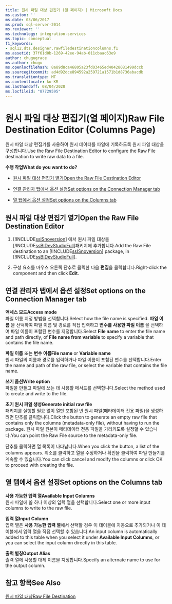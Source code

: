 ```yaml
---
title: 원시 파일 대상 편집기 (열 페이지) | Microsoft Docs
ms.custom: ''
ms.date: 03/06/2017
ms.prod: sql-server-2014
ms.reviewer: ''
ms.technology: integration-services
ms.topic: conceptual
f1_keywords:
- sql12.dts.designer.rawfiledestinationcolumns.f1
ms.assetid: 37f61d0b-1269-42ee-94ab-011cbaac63e9
author: chugugrace
ms.author: chugu
ms.openlocfilehash: 8a89d8ca46805a23fd03465ed40428081499dccb
ms.sourcegitcommit: ad4d92dce894592a259721a1571b1d8736abacdb
ms.translationtype: MT
ms.contentlocale: ko-KR
ms.lasthandoff: 08/04/2020
ms.locfileid: "87729595"
---
```

# <a name="raw-file-destination-editor-columns-page"></a><span data-ttu-id="c5697-102">원시 파일 대상 편집기(열 페이지)</span><span class="sxs-lookup"><span data-stu-id="c5697-102">Raw File Destination Editor (Columns Page)</span></span>
  <span data-ttu-id="c5697-103">원시 파일 대상 편집기를 사용하여 원시 데이터를 파일에 기록하도록 원시 파일 대상을 구성합니다.</span><span class="sxs-lookup"><span data-stu-id="c5697-103">Use the Raw File Destination Editor to configure the Raw File destination to write raw data to a file.</span></span>  
  
 <span data-ttu-id="c5697-104">**수행 작업**</span><span class="sxs-lookup"><span data-stu-id="c5697-104">**What do you want to do?**</span></span>  
  
-   [<span data-ttu-id="c5697-105">원시 파일 대상 편집기 열기</span><span class="sxs-lookup"><span data-stu-id="c5697-105">Open the Raw File Destination Editor</span></span>](#open)  
  
-   [<span data-ttu-id="c5697-106">연결 관리자 탭에서 옵션 설정</span><span class="sxs-lookup"><span data-stu-id="c5697-106">Set options on the Connection Manager tab</span></span>](#connection)  
  
-   [<span data-ttu-id="c5697-107">열 탭에서 옵션 설정</span><span class="sxs-lookup"><span data-stu-id="c5697-107">Set options on the Columns tab</span></span>](#mapping)  
  
##  <a name="open-the-raw-file-destination-editor"></a><a name="open"></a><span data-ttu-id="c5697-108">원시 파일 대상 편집기 열기</span><span class="sxs-lookup"><span data-stu-id="c5697-108">Open the Raw File Destination Editor</span></span>  
  
1.  <span data-ttu-id="c5697-109">[!INCLUDE[ssISnoversion](../includes/ssisnoversion-md.md)] 에서 원시 파일 대상을 [!INCLUDE[ssBIDevStudioFull](../includes/ssbidevstudiofull-md.md)]패키지에 추가합니다.</span><span class="sxs-lookup"><span data-stu-id="c5697-109">Add the Raw File destination to an [!INCLUDE[ssISnoversion](../includes/ssisnoversion-md.md)] package, in [!INCLUDE[ssBIDevStudioFull](../includes/ssbidevstudiofull-md.md)].</span></span>  
  
2.  <span data-ttu-id="c5697-110">구성 요소를 마우스 오른쪽 단추로 클릭한 다음 **편집**을 클릭합니다.</span><span class="sxs-lookup"><span data-stu-id="c5697-110">Right-click the component and then click **Edit**.</span></span>  
  
##  <a name="set-options-on-the-connection-manager-tab"></a><a name="connection"></a> <span data-ttu-id="c5697-111">연결 관리자 탭에서 옵션 설정</span><span class="sxs-lookup"><span data-stu-id="c5697-111">Set options on the Connection Manager tab</span></span>  
 <span data-ttu-id="c5697-112">**액세스 모드**</span><span class="sxs-lookup"><span data-stu-id="c5697-112">**Access mode**</span></span>  
 <span data-ttu-id="c5697-113">파일 이름 지정 방법을 선택합니다.</span><span class="sxs-lookup"><span data-stu-id="c5697-113">Select how the file name is specified.</span></span> <span data-ttu-id="c5697-114">**파일 이름** 을 선택하여 파일 이름 및 경로를 직접 입력하고 **변수를 사용한 파일 이름** 을 선택하여 파일 이름이 포함된 변수를 지정합니다.</span><span class="sxs-lookup"><span data-stu-id="c5697-114">Select **File name** to enter the file name and path directly, of **File name from variable** to specify a variable that contains the file name.</span></span>  
  
 <span data-ttu-id="c5697-115">**파일 이름** 또는 **변수 이름**</span><span class="sxs-lookup"><span data-stu-id="c5697-115">**File name** or **Variable name**</span></span>  
 <span data-ttu-id="c5697-116">원시 파일의 이름과 경로를 입력하거나 파일 이름이 포함된 변수를 선택합니다.</span><span class="sxs-lookup"><span data-stu-id="c5697-116">Enter the name and path of the raw file, or select the variable that contains the file name.</span></span>  
  
 <span data-ttu-id="c5697-117">**쓰기 옵션**</span><span class="sxs-lookup"><span data-stu-id="c5697-117">**Write option**</span></span>  
 <span data-ttu-id="c5697-118">파일을 만들고 파일에 쓰는 데 사용할 메서드를 선택합니다.</span><span class="sxs-lookup"><span data-stu-id="c5697-118">Select the method used to create and write to the file.</span></span>  
  
 <span data-ttu-id="c5697-119">**초기 원시 파일 생성**</span><span class="sxs-lookup"><span data-stu-id="c5697-119">**Generate initial raw file**</span></span>  
 <span data-ttu-id="c5697-120">패키지를 실행할 필요 없이 열만 포함된 빈 원시 파일(메타데이터 전용 파일)을 생성하려면 단추를 클릭합니다.</span><span class="sxs-lookup"><span data-stu-id="c5697-120">Click the button to generate an empty raw file that contains only the columns (metadata-only file), without having to run the package.</span></span> <span data-ttu-id="c5697-121">원시 파일 원본이 메타데이터 전용 파일을 가리키도록 설정할 수 있습니다.</span><span class="sxs-lookup"><span data-stu-id="c5697-121">You can point the Raw File source to the metadata-only file.</span></span>  
  
 <span data-ttu-id="c5697-122">단추를 클릭하면 열 목록이 나타납니다.</span><span class="sxs-lookup"><span data-stu-id="c5697-122">When you click the button, a list of the columns appears.</span></span> <span data-ttu-id="c5697-123">취소를 클릭하고 열을 수정하거나 확인을 클릭하여 파일 만들기를 계속할 수 있습니다.</span><span class="sxs-lookup"><span data-stu-id="c5697-123">You can click cancel and modify the columns or click OK to proceed with creating the file.</span></span>  
  
##  <a name="set-options-on-the-columns-tab"></a><a name="mapping"></a><span data-ttu-id="c5697-124">열 탭에서 옵션 설정</span><span class="sxs-lookup"><span data-stu-id="c5697-124">Set options on the Columns tab</span></span>  
 <span data-ttu-id="c5697-125">**사용 가능한 입력 열**</span><span class="sxs-lookup"><span data-stu-id="c5697-125">**Available Input Columns**</span></span>  
 <span data-ttu-id="c5697-126">원시 파일에 쓸 하나 이상의 입력 열을 선택합니다.</span><span class="sxs-lookup"><span data-stu-id="c5697-126">Select one or more input columns to write to the raw file.</span></span>  
  
 <span data-ttu-id="c5697-127">**입력 열**</span><span class="sxs-lookup"><span data-stu-id="c5697-127">**Input Column**</span></span>  
 <span data-ttu-id="c5697-128">입력 열은 **사용 가능한 입력 열**에서 선택할 경우 이 테이블에 자동으로 추가되거나 이 테이블에서 입력 열을 직접 선택할 수 있습니다.</span><span class="sxs-lookup"><span data-stu-id="c5697-128">An input column is automatically added to this table when you select it under **Available Input Columns**, or you can select the input column directly in this table.</span></span>  
  
 <span data-ttu-id="c5697-129">**출력 별칭**</span><span class="sxs-lookup"><span data-stu-id="c5697-129">**Output Alias**</span></span>  
 <span data-ttu-id="c5697-130">출력 열에 사용할 대체 이름을 지정합니다.</span><span class="sxs-lookup"><span data-stu-id="c5697-130">Specify an alternate name to use for the output column.</span></span>  
  
## <a name="see-also"></a><span data-ttu-id="c5697-131">참고 항목</span><span class="sxs-lookup"><span data-stu-id="c5697-131">See Also</span></span>  
 [<span data-ttu-id="c5697-132">원시 파일 대상</span><span class="sxs-lookup"><span data-stu-id="c5697-132">Raw File Destination</span></span>](data-flow/raw-file-destination.md)  
  
  
